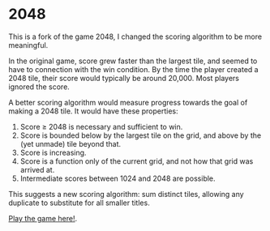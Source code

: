 # 2048

This is a fork of the game 2048, I changed the scoring algorithm to be more meaningful.

In the original game, score grew faster than the largest tile, and seemed to have to connection with the win condition. By the time the player created a 2048 tile, their score would typically be around 20,000. Most players ignored the score.

A better scoring algorithm would measure progress towards the goal of making a 2048 tile. It would have these properties:

1. Score ≥ 2048 is necessary and sufficient to win.
2. Score is bounded below by the largest tile on the grid, and above by the (yet unmade) tile beyond that.
3. Score is increasing.
4. Score is a function only of the current grid, and not how that grid was arrived at.
5. Intermediate scores between 1024 and 2048 are possible.

This suggests a new scoring algorithm: sum distinct tiles, allowing any duplicate to substitute for all smaller titles.

[Play the game here!](https://hickford.github.io/2048/).
